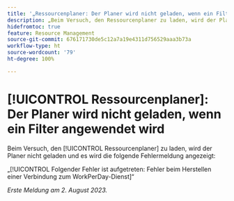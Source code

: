 ```yaml
---
title: '„Ressourcenplaner: Der Planer wird nicht geladen, wenn ein Filter angewendet wird“'
description: „Beim Versuch, den Ressourcenplaner zu laden, wird der Planer nicht geladen und es wird eine Fehlermeldung angezeigt.“
hidefromtoc: true
feature: Resource Management
source-git-commit: 676171730de5c12a7a19e4311d756529aaa3b73a
workflow-type: ht
source-wordcount: '79'
ht-degree: 100%

---
```



# [!UICONTROL Ressourcenplaner]: Der Planer wird nicht geladen, wenn ein Filter angewendet wird

<!--
>[!NOTE]
>
>This issue was fixed on August 31, 2023.
-->

Beim Versuch, den [!UICONTROL Ressourcenplaner] zu laden, wird der Planer nicht geladen und es wird die folgende Fehlermeldung angezeigt:

„[!UICONTROL Folgender Fehler ist aufgetreten: Fehler beim Herstellen einer Verbindung zum WorkPerDay-Dienst]“

_Erste Meldung am 2. August 2023._

